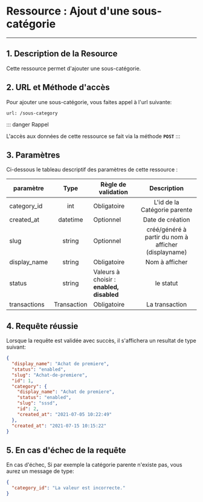 # Ressource : Ajout d'une sous-catégorie

---

## 1. Description de la Resource

Cette ressource permet d'ajouter une sous-catégorie.

## 2. URL et Méthode d'accès

Pour ajouter une sous-catégorie, vous faites appel à l'url suivante:

```
url: /sous-category
```

::: danger Rappel

L'accès aux données de cette ressource se fait via la méthode **`POST`**
:::

## 3. Paramètres

Ci-dessous le tableau descriptif des paramètres de cette ressource :

| paramètre    |    Type     | Règle de validation                       |                     Description                      |
| ------------ | :---------: | ----------------------------------------- | :--------------------------------------------------: |
| category_id  |     int     | Obligatoire                               |             L'id de la Catégorie parente             |
| created_at   |  datetime   | Optionnel                                 |                   Date de création                   |
| slug         |   string    | Optionnel                                 | créé/généré à partir du nom à afficher (displayname) |
| display_name |   string    | Obligatoire                               |                    Nom à afficher                    |
| status       |   string    | Valeurs à choisir : **enabled, disabled** |                      le statut                       |
| transactions | Transaction | Obligatoire                               |                    La transaction                    |

## 4. Requête réussie

Lorsque la requête est validée avec succès, il s'affichera un resultat de type suivant:

```json
{
  "display_name": "Achat de premiere",
  "status": "enabled",
  "slug": "Achat-de-premiere",
  "id": 1,
  "category": {
    "display_name": "Achat de premiere",
    "status": "enabled",
    "slug": "sssd",
    "id": 2,
    "created_at": "2021-07-05 10:22:49"
  },
  "created_at": "2021-07-15 10:15:22"
}
```

## 5. En cas d'échec de la requête

En cas d'échec, Si par exemple la catégorie parente n'existe pas, vous aurez un message de type:

```json
{
  "category_id": "La valeur est incorrecte."
}
```
